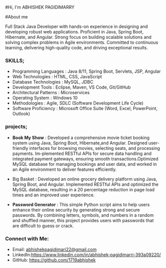 #Hi, I'm ABHISHEK PAGIDIMARRY

#About me

Full Stack Java Developer with hands-on experience in designing and developing robust web applications. Proficient in
Java, Spring Boot, Hibernate, and Angular. Strong focus on building scalable solutions and solving complex problems
in Agile environments. Committed to continuous learning, delivering high-quality code, and driving exceptional
results.

### SKILLS;
- Programming Languages                 : Java 8/11, Spring Boot, Servlets, JSP, Angular
-  Web Technologies                    : HTML, CSS, JavaScript
- Database Technologies               : MySQL, JDBC
-  Development Tools                  : Eclipse, Maven, VS Code, Git/GitHub
-  Architectural Patterns               : Microservices
-  Operating System                      : Windows 10
-  Methodologies                     : Agile, SDLC (Software Development Life Cycle)
-  Software Proficiency                  :  Microsoft Office Suite (Word, Excel, PowerPoint, Outlook)


### projects;

- **Book My Show**         : Developed a comprehensive movie ticket booking system using Java, Spring Boot, Hibernate,and Angular. Designed user-friendly interfaces for browsing movies, selecting seats, and processing payments. Im-plemented RESTful APIs for secure data handling and integrated payment gateways, ensuring smooth transactions.Optimized MySQL database for managing bookings and user data, and worked in an Agile environment to deliver features efficiently.
  
- Big Basket          : Developed an online grocery delivery platform using Java, Spring Boot, and Angular. Implemented RESTful APIs and optimized the MySQL database, resulting in a 20 percentage reduction in page load times and an improved user experience.
  
- **Password Generator**   : This simple Python script aims to help users enhance their online security by generating strong and secure passwords. By combining letters, symbols, and numbers in a random and shuffled manner, this project provides users with passwords that are difficult to guess or crack.



### Connect with Me:

- Email: abhishekpagidimari22@gmail.com
- LinkedIn:https://www.linkedin.com/in/abhishek-pagidimarri-393a09220/
- GitHub: https://github.com/1719abhishek



